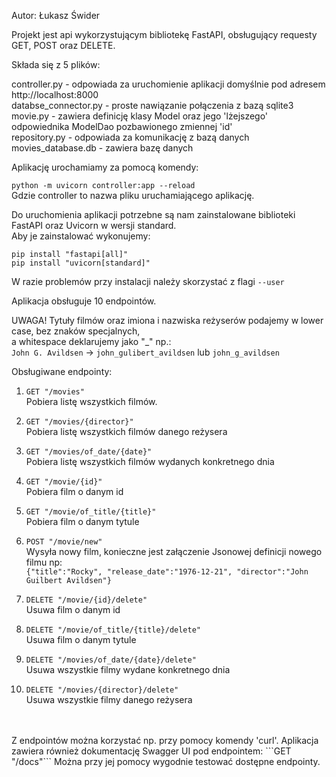 Autor: Łukasz Świder

Projekt jest api wykorzystującym bibliotekę FastAPI, obsługujący requesty GET, POST oraz DELETE.

Składa się z 5 plików: 

controller.py - odpowiada za uruchomienie aplikacji domyślnie pod adresem http://localhost:8000  
databse_connector.py - proste nawiązanie połączenia z bazą sqlite3  
movie.py - zawiera definicję klasy Model oraz jego 'lżejszego' odpowiednika ModelDao pozbawionego zmiennej 'id'  
repository.py - odpowiada za komunikację z bazą danych  
movies_database.db - zawiera bazę danych  

Aplikację urochamiamy za pomocą komendy: 

  ```python -m uvicorn controller:app --reload```  
Gdzie controller to nazwa pliku uruchamiającego aplikację.
  
Do uruchomienia aplikacji potrzebne są nam zainstalowane biblioteki FastAPI oraz Uvicorn w wersji standard.  
Aby je zainstalować wykonujemy:

  ```pip install "fastapi[all]"```  
  ```pip install "uvicorn[standard]"```

W razie problemów przy instalacji należy skorzystać z flagi ```--user```

  
Aplikacja obsługuje 10 endpointów.

UWAGA! Tytuły filmów oraz imiona i nazwiska reżyserów podajemy w lower case, bez znaków specjalnych,  
a whitespace deklarujemy jako "_" np.:  
```John G. Avildsen``` -> ```john_gulibert_avildsen``` lub ```john_g_avildsen```

Obsługiwane endpointy:
  
1. ```GET "/movies"```  
  Pobiera listę wszystkich filmów.  
  
  
2. ```GET "/movies/{director}"```  
  Pobiera listę wszystkich filmów danego reżysera  
  
  
3. ```GET "/movies/of_date/{date}"```  
  Pobiera listę wszystkich filmów wydanych konkretnego dnia  
  
  
4. ```GET "/movie/{id}"```  
  Pobiera film o danym id  
  
  
5. ```GET "/movie/of_title/{title}"```  
  Pobiera film o danym tytule  
  
  
6. ```POST "/movie/new"```  
  Wysyła nowy film, konieczne jest załączenie Jsonowej definicji nowego filmu np:  
  ```{"title":"Rocky", "release_date":"1976-12-21", "director":"John Guilbert Avildsen"}```
  
  
7. ```DELETE "/movie/{id}/delete"```  
  Usuwa film o danym id
  
  
8. ```DELETE "/movie/of_title/{title}/delete"```  
  Usuwa film o danym tytule  
  
  
9. ```DELETE "/movies/of_date/{date}/delete"```  
  Usuwa wszystkie filmy wydane konkretnego dnia  
  
  
10. ```DELETE "/movies/{director}/delete"```  
  Usuwa wszystkie filmy danego reżysera  

<br>
<br>
Z endpointów można korzystać np. przy pomocy komendy 'curl'.
Aplikacja zawiera również dokumentację Swagger UI pod endpointem:   
```GET "/docs"``` 
Można przy jej pomocy wygodnie testować dostępne endpointy.